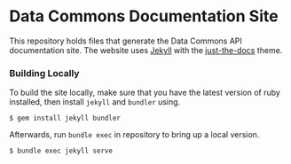 # Data Commons Documentation Site

This repository holds files that generate the Data Commons API documentation site. The website uses [Jekyll](https://jekyllrb.com) with the [just-the-docs](https://pmarsceill.github.io/just-the-docs/) theme.

### Building Locally

To build the site locally, make sure that you have the latest version of ruby installed, then install `jekyll` and `bundler` using.

    $ gem install jekyll bundler

Afterwards, run `bundle exec` in repository to bring up a local version.

    $ bundle exec jekyll serve
